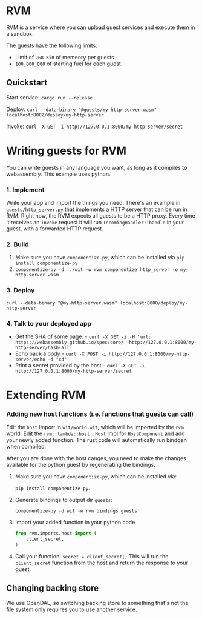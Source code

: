 # RVM
RVM is a service where you can upload guest services and execute them in a sandbox.

The guests have the following limits:
* Limit of `268 KiB` of memeory per guests
* `100_000_000` of starting fuel for each guest.

## Quickstart

Start service: `cargo run --release`

Deploy: `curl --data-binary "@guests/my-http-server.wasm" localhost:8002/deploy/my-http-server`

Invoke: `curl -X GET -i http://127.0.0.1:8000/my-http-server/secret`

# Writing guests for RVM
You can write guests in any language you want, as long as it compiles to webassembly.
This example uses python.

### 1. Implement

Write your app and import the things you need.
There's an example in `guests/http_server.py` that implements a HTTP server that can be run in RVM.
Right now, the RVM expects all guests to be a HTTP proxy.
Every time it receives an `invoke` request it will run `IncomingHandler::handle` in your guest, with a forwarded HTTP request.

### 2. Build
1. Make sure you have `componentize-py`, which can be installed via `pip install componentize-py`
2. `componentize-py -d ../wit -w rvm componentize http_server -o my-http-server.wasm`

### 3. Deploy
`curl --data-binary "@my-http-server.wasm" localhost:8000/deploy/my-http-server` 

### 4. Talk to your deployed app

* Get the SHA of some page: - `curl -X GET -i -H 'url: https://webassembly.github.io/spec/core/' http://127.0.0.1:8000/my-http-server/hash-all`
* Echo back a body - `curl -X POST -i http://127.0.0.1:8000/my-http-server/echo -d "xd"`
* Print a secret provided by the host - `curl -X GET -i http://127.0.0.1:8000/my-http-server/secret`

# Extending RVM

### Adding new host functions (i.e. functions that guests can call)
Edit the `host` import in `wit/world.wit`, which will be imported by the `rvm` world.
Edit the `rvm::lambda::host::Host` impl for `HostComponent` and add your newly added function.
The rust code will automatically run bindgen when compiled.

After you are done with the host canges, you need to make the changes available for the python guest by regenerating the bindings.
 1. Make sure you have `componentize-py`, which can be installed via:
    
     `pip install componentize-py`.
 2. Generate bindings to output dir `guests`:

    `componentize-py -d wit -w rvm bindings guests`
 3. Import your added function in your python code
    ```python
    from rvm.imports.host import (
        client_secret,
    )
    ```
4. Call your function! `secret = client_secret()`
   This will run the `client_secret` function from the host and return the response to your guest.

## Changing backing store
We use OpenDAL, so switching backing store to something that's not the file system only requires you to use another service.
